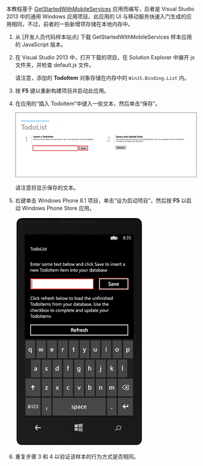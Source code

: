﻿
本教程基于 [GetStartedWithMobileServices](http://go.microsoft.com/fwlink/p/?LinkID=510826) 应用而编写，后者是 Visual Studio 2013 中的通用 Windows 应用项目。此应用的 UI 与移动服务快速入门生成的应用相同，不过，前者的一些新增项存储在本地内存中。

1. 从 [开发人员代码样本站点] 下载 GetStartedWithMobileServices 样本应用的 JavaScript 版本。 

3. 在 Visual Studio 2013 中，打开下载的项目，在 Solution Explorer 中展开 js 文件夹，并检查 default.js 文件。

   	请注意，添加的 **TodoItem** 对象存储在内存中的 `WinJS.Binding.List` 内。

4. 按 **F5** 键以重新构建项目并启动此应用。

4. 在应用的“插入 TodoItem”中键入一些文本，然后单击“保存”。

   	![](./media/mobile-services-windows-universal-dotnet-download-project/mobile-quickstart-startup.png)

   	请注意将显示保存的文本。

5. 右键单击 Windows Phone 8.1 项目，单击“设为启动项目”，然后按 **F5** 以启动 Windows Phone Store 应用。

	![](./media/mobile-services-windows-universal-dotnet-download-project/mobile-quickstart-startup-wp8.png)

6. 重复步骤 3 和 4 以验证该样本的行为方式是否相同。

<!---HONumber=74-->